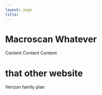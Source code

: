 ```yaml
---
layout: page
title: 
---
```



# Macroscan Whatever

Content Content Content

# that other website

Verizon family plan